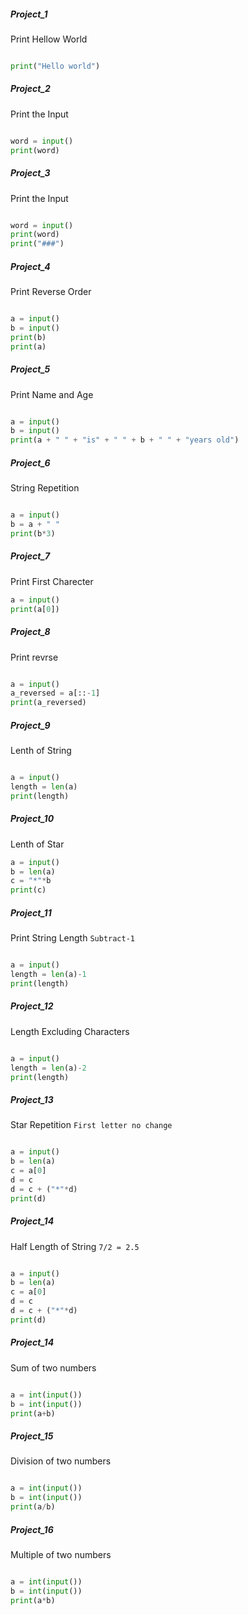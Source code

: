 
##### Project_1

Print Hellow World

``` python

print("Hello world")

```
##### Project_2

Print the Input

``` python

word = input() 
print(word)

```

##### Project_3

Print the Input

``` python

word = input()
print(word)
print("###")

```
##### Project_4

Print Reverse Order

``` python

a = input()
b = input()
print(b)
print(a)

```
##### Project_5

Print Name and Age

``` python

a = input()
b = input()
print(a + " " + "is" + " " + b + " " + "years old")

```

##### Project_6

String Repetition

``` python

a = input() 
b = a + " "
print(b*3)

```
##### Project_7

Print First Charecter

``` python
a = input()
print(a[0])

```
##### Project_8

Print revrse

``` python

a = input()
a_reversed = a[::-1]
print(a_reversed)

```
##### Project_9

Lenth of String

``` python

a = input()
length = len(a)
print(length)

```
##### Project_10

Lenth of Star

``` python
a = input()
b = len(a)
c = "*"*b
print(c)


```
##### Project_11

Print String Length `Subtract-1`

``` python

a = input()
length = len(a)-1
print(length)

```
##### Project_12

Length Excluding Characters

``` python

a = input()
length = len(a)-2
print(length)

```
##### Project_13

Star Repetition `First letter no change`

``` python

a = input()
b = len(a)
c = a[0]
d = c
d = c + ("*"*d)
print(d)

```
##### Project_14

Half Length of String `7/2 = 2.5`

``` python

a = input()
b = len(a)
c = a[0]
d = c
d = c + ("*"*d)
print(d)

```
##### Project_14

Sum of two numbers

``` python

a = int(input())
b = int(input())
print(a+b)

```
##### Project_15

Division of two numbers

``` python

a = int(input())
b = int(input())
print(a/b)

```
##### Project_16

Multiple of two numbers

``` python

a = int(input())
b = int(input())
print(a*b)

```
